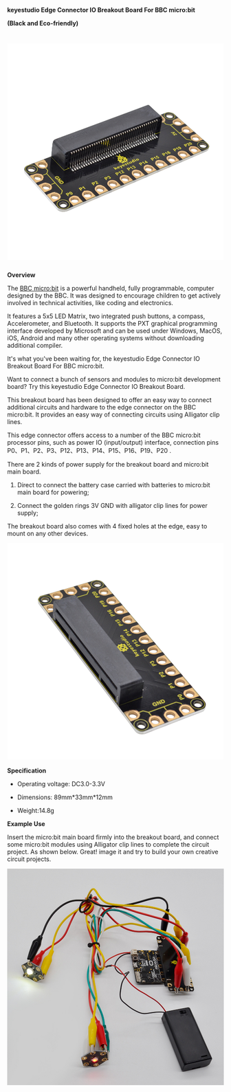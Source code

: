 **keyestudio Edge Connector IO Breakout Board For BBC micro:bit**

**(Black and Eco-friendly)**

# ![](KS0434/media/39f18c8f863abbd91f81162d336433e0.jpeg)

**Overview**

The [BBC micro:bit](http://microbit.org/guide/features/) is a powerful handheld,
fully programmable, computer designed by the BBC. It was designed to encourage
children to get actively involved in technical activities, like coding and
electronics.

It features a 5x5 LED Matrix, two integrated push buttons, a compass,
Accelerometer, and Bluetooth. It supports the PXT graphical programming
interface developed by Microsoft and can be used under Windows, MacOS, iOS,
Android and many other operating systems without downloading additional
compiler.

It's what you've been waiting for, the keyestudio Edge Connector IO Breakout
Board For BBC micro:bit.

Want to connect a bunch of sensors and modules to micro:bit development board?
Try this keyestudio Edge Connector IO Breakout Board.

This breakout board has been designed to offer an easy way to connect additional
circuits and hardware to the edge connector on the BBC micro:bit. It provides an
easy way of connecting circuits using Alligator clip lines.

This edge connector offers access to a number of the BBC micro:bit processor
pins, such as power IO (input/output) interface, connection pins
P0、P1、P2、P3、P12、P13、P14、P15、P16、P19、P20 .

There are 2 kinds of power supply for the breakout board and micro:bit main
board.

1.  Direct to connect the battery case carried with batteries to micro:bit main
    board for powering;

2.  Connect the golden rings 3V GND with alligator clip lines for power supply;

The breakout board also comes with 4 fixed holes at the edge, easy to mount on
any other devices.

![](KS0434/media/9c7d340c158c65aba57271f6d23d2c63.jpeg)

**Specification**

-   Operating voltage: DC3.0-3.3V

-   Dimensions: 89mm\*33mm\*12mm

-   Weight:14.8g

**Example Use**

Insert the micro:bit main board firmly into the breakout board, and connect some
micro:bit modules using Alligator clip lines to complete the circuit project. As
shown below. Great! image it and try to build your own creative circuit
projects.

**![](KS0434/media/1b13790b5a1f4fd1c895a96cc576b41a.jpeg)**
